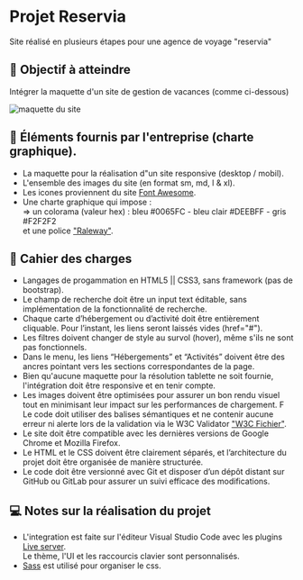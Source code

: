 # Projet Reservia 
Site réalisé en plusieurs étapes pour une agence de voyage "reservia" 

## 🎯 Objectif à atteindre
Intégrer la maquette d'un site de gestion de vacances (comme ci-dessous)

<img src="https://user.oc-static.com/upload/2020/08/24/1598262857804_Maquette%20reservia-min.png" alt="maquette du site" />

## 🔧 Éléments fournis par l'entreprise (charte graphique).
- La maquette pour la réalisation d"un site responsive (desktop / mobil).
- L'ensemble des images du site (en format sm, md, l & xl).
- Les icones proviennent du site [Font Awesome](https://fontawesome.com/).
- Une charte graphique qui impose : <br>
 => un colorama (valeur hex) : bleu #0065FC - bleu clair #DEEBFF - gris #F2F2F2 <br>
et une police ["Raleway"](https://fonts.google.com/specimen/Raleway).

## 📄 Cahier des charges
- Langages de progammation en HTML5 || CSS3, sans framework (pas de bootstrap).
- Le champ de recherche doit être un input text éditable, sans implémentation de la fonctionnalité de recherche.
- Chaque carte d’hébergement ou d’activité doit être entièrement cliquable. Pour l’instant, les liens seront laissés vides (href="#").
- Les filtres doivent changer de style au survol (hover), même s'ils ne sont pas fonctionnels.
- Dans le menu, les liens “Hébergements” et “Activités” doivent être des ancres pointant vers les sections correspondantes de la page.
- Bien qu'aucune maquette pour la résolution tablette ne soit fournie, l'intégration doit être responsive et en tenir compte.
- Les images doivent être optimisées pour assurer un bon rendu visuel tout en minimisant leur impact sur les performances de chargement.
F Le code doit utiliser des balises sémantiques et ne contenir aucune erreur ni alerte lors de la validation via le W3C Validator ["W3C Fichier"](https://validator.w3.org/nu/?doc=https%3A%2F%2Fgithub.com%2Fnebulot%2FNebulotelodie_2_06072021%2Fblob%2Fmain%2Findex.html#file).
- Le site doit être compatible avec les dernières versions de Google Chrome et Mozilla Firefox.
- Le HTML et le CSS doivent être clairement séparés, et l’architecture du projet doit être organisée de manière structurée.
- Le code doit être versionné avec Git et disposer d’un dépôt distant sur GitHub ou GitLab pour assurer un suivi efficace des modifications.


## 💻 Notes sur la réalisation du projet
- L'integration est faite sur l'éditeur Visual Studio Code avec les plugins [Live server](https://marketplace.visualstudio.com/items?itemName=ritwickdey.LiveServer).<br>
Le thème, l'UI et les raccourcis clavier sont personnalisés.
- [Sass](https://sass-lang.com/) est utilisé pour organiser le css.
